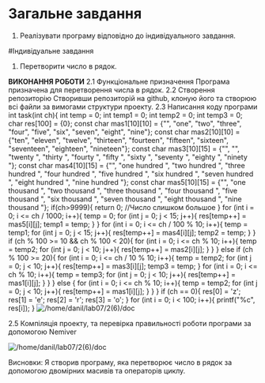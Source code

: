 # Загальне завдання
1. Реалізувати програму відповідно до індивідуального завдання.

#Індивідуальне завдання
1. Перетворити число в рядок.

**ВИКОНАННЯ РОБОТИ**
2.1 Функціональне призначення
	Програма призначена для перетворення числа в рядок.
2.2 Створення репозиторію
	Створивши репозиторій на github, клоную його та створюю всі файли за вимогами структури проекту. 
2.3 Написання коду програми
int task(int ch){
	int temp = 0;
	int temp1 = 0;
	int temp2 = 0;
	int temp3 = 0;
	char res[100] = {0};
	const char mas1[10][10] = {"", "one", "two", "three", "four", "five", "six", "seven", "eight", "nine"};
	const char mas2[10][10] = {"ten", "eleven", "twelve", "thirteen", "fourteen", "fifteen", "sixteen", "seventeen", "eighteen", 	  "nineteen"};
	const char mas3[10][15] = {"", "", "twenty ", "thirty ", "fourty ", "fifty ", "sixty ", "seventy ", "eighty ", "ninety "};
 	const char mas4[10][15] = {"", "one hundred ", "two hundred ", "three hundred ", "four hundred ", "five hundred ", "six hundred 		", "seven hundred ", "eight hundred ", "nine hundred "};
	const char mas5[10][15] = {"", "one thousand ", "two thousand ", "three thousand ", "four thousand ", "five thousand ", "six 	  thousand ", "seven thousand ", "eight thousand ", "nine thousand "};
	if(ch>9999){
		return 0;
		//Число слишком большое
	}
	for (int i = 0; i <= ch / 1000; i++){
		temp = 0;
        	for (int j = 0; j < 15; j++){
       		 res[temp++] = mas5[i][j];
        		temp1 = temp;
        	}
        }
	for (int i = 0; i <= ch / 100 % 10; i++){
    		temp = temp1;
    		for (int j = 0; j < 15; j++){
      			res[temp++] = mas4[i][j];
     	 		temp2 = temp;
    		}
  	}
  	if (ch % 100 >= 10 && ch % 100 < 20){
    		for (int i = 0; i <= ch % 10; i++){
      			temp = temp2;
      			for (int j = 0; j < 10; j++){
        			res[temp++] = mas2[i][j];
      			}
    		}
  	} else if (ch % 100 >= 20){
    		for (int i = 0; i <= ch / 10 % 10; i++){
      			temp = temp2;
      			for (int j = 0; j < 10; j++){
        			res[temp++] = mas3[i][j];
       			temp3 = temp;
      			}
    		for (int i = 0; i <= ch % 10; i++){
      			temp = temp3;
      				for (int j = 0; j < 10; j++){
        				res[temp++] = mas1[i][j];
      				}
    		}
  	} else {
    		for (int i = 0; i <= ch % 10; i++){
      			temp = temp2;
      			for (int j = 0; j < 10; j++){
        			res[temp++] = mas1[i][j];
      			}
    		}
  	}
  	if (ch == 0){
    		res[0] = 'z';
    		res[1] = 'e';
    		res[2] = 'r';
    		res[3] = 'o';
  	}
  	for (int i = 0; i < 100; i++){
    		printf("%c", res[i]);
  	}
![/home/danil/lab07/2(6)/doc](lab07(3(6)).png)

2.5 Компіляція проекту, та перевірка правильності роботи програми за допомогою Nemiver

![/home/danil/lab07/2(6)/doc](nemiver07(3(6)).png)

Висновки:
Я створив програму, яка перетворює число в рядок за допомогою двомірних масивів та операторів циклу.
